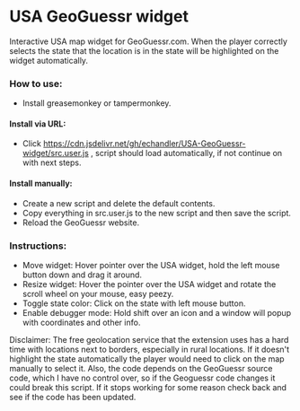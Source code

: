 # USA GeoGuessr widget
Interactive USA map widget for GeoGuessr.com. When the player correctly selects the state that the location is in the state will be highlighted on the widget automatically.

### How to use:
* Install greasemonkey or tampermonkey.
#### Install via URL:
* Click https://cdn.jsdelivr.net/gh/echandler/USA-GeoGuessr-widget/src.user.js , script should load automatically, if not continue on with next steps.
#### Install manually:
* Create a new script and delete the default contents.
* Copy everything in src.user.js to the new script and then save the script.
* Reload the GeoGuessr website.

### Instructions:

* Move widget: Hover pointer over the USA widget, hold the left mouse button down and drag it around.
* Resize widget: Hover the pointer over the USA widget and rotate the scroll wheel on your mouse, easy peezy.
* Toggle state color: Click on the state with left mouse button.
* Enable debugger mode: Hold shift over an icon and a window will popup with coordinates and other info.

Disclaimer: The free geolocation service that the extension uses has a hard time with locations next to borders, especially in rural locations. If it doesn't highlight the state automatically the player would need to click on the map manually to select it. Also, the code depends on the GeoGuessr source code, which I have no control over, so if the Geoguessr code changes it could break this script. If it stops working for some reason check back and see if the code has been updated.
